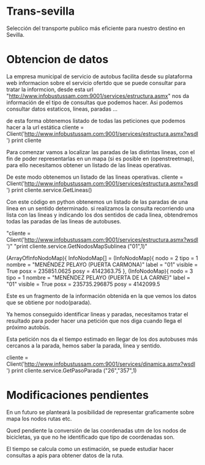 Trans-sevilla
=============

Selección del transporte publico más eficiente para nuestro destino en Sevilla.



Obtencion de datos
==================

La empresa municipal de servicio de autobus facilita desde su plataforma web informacion sobre el servicio ofertdo que se puede consultar para tratar la informcion, desde esta url "http://www.infobustussam.com:9001/services/estructura.asmx" nos da información de el tipo de consultas que podemos hacer.
Asi podemos consultar datos estaticos, lineas, paradas ...




de esta forma obtenemos listado de todas las peticiones que podemos hacer a la url estática 
cliente = Client('http://www.infobustussam.com:9001/services/estructura.asmx?wsdl ')
print cliente




Para comenzar vamos a localizar las paradas de las distintas lineas, con el fin de poder 
representarlas en un mapa (si es posible en (openstreetmap), para ello necesitamos obtener
un listado de las lineas operativas.


De este modo obtenemos un listado de las lineas operativas.
cliente = Client('http://www.infobustussam.com:9001/services/estructura.asmx?wsdl ')
print cliente.service.GetLineas()

Con este código en python obtenemos un listado de las paradas de una linea en un sentido determinado.
si realizamos la consulta recorriendo una lista con las lineas y indicando los dos sentidos de cada
linea, obtendremos todas las paradas de las lineas de autobuses.

"cliente = Client('http://www.infobustussam.com:9001/services/estructura.asmx?wsdl ')"
"print cliente.service.GetNodosMapSublinea ("01",1)"

(ArrayOfInfoNodoMap){
   InfoNodoMap[] = 
      (InfoNodoMap){
         nodo = 2
         tipo = 1
         nombre = "MENÉNDEZ PELAYO (PUERTA CARMONA)"
         label = "01"
         visible = True
         posx = 235851.0625
         posy = 4142363.75
      },
      (InfoNodoMap){
         nodo = 3
         tipo = 1
         nombre = "MENÉNDEZ PELAYO (PUERTA DE LA CARNE)"
         label = "01"
         visible = True
         posx = 235735.296875
         posy = 4142099.5

Este es un fragmento de la información obtenida en la que vemos los datos que se obtiene por nodo(parada).

Ya hemos conseguido identificar lineas y paradas, necesitamos tratar el resultado para poder hacer una petición que nos diga cuando llega el próximo autobús.

Esta petición nos da el tiempo estimado en llegar de los dos autobuses más cercanos a la parada, hemos saber la parada, linea y sentido.

cliente = Client('http://www.infobustussam.com:9001/services/dinamica.asmx?wsdl ')
print cliente.service.GetPasoParada ("26","357",1)


Modificaciones pendientes
==========================

En un futuro se planteará la posibilidad de representar graficamente sobre mapa los nodos rutas etc.

Qued pendiente la conversión de las coordenadas utm de los nodos de bicicletas, ya que no he identificado que tipo de coordenadas son.

El tiempo se calcula como un estimación, se puede estudiar hacer consultas a apis para obtener datos de la ruta.





